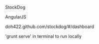 StockDog

AngularJS

doh422.github.com/stockdog/#/dashboard

'grunt serve' in terminal to run locally
